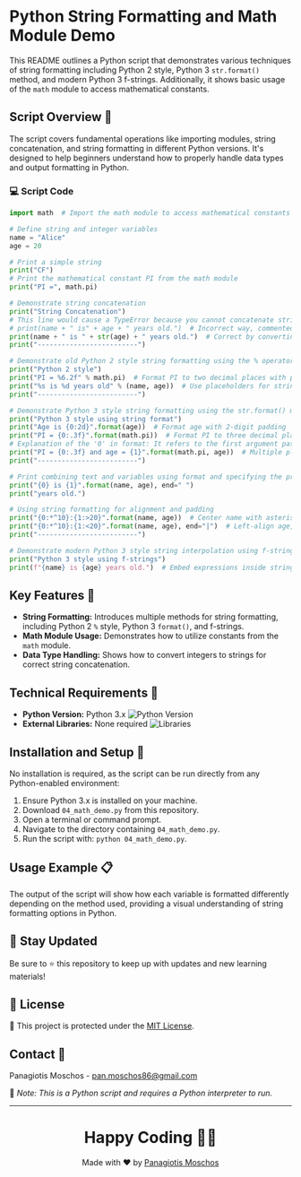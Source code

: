 # Python String Formatting and Math Module Demo

This README outlines a Python script that demonstrates various techniques of string formatting including Python 2 style, Python 3 `str.format()` method, and modern Python 3 f-strings. Additionally, it shows basic usage of the `math` module to access mathematical constants.

## Script Overview 📘

The script covers fundamental operations like importing modules, string concatenation, and string formatting in different Python versions. It's designed to help beginners understand how to properly handle data types and output formatting in Python.

### :computer: Script Code

```python
import math  # Import the math module to access mathematical constants and functions

# Define string and integer variables
name = "Alice"
age = 20

# Print a simple string
print("CF")
# Print the mathematical constant PI from the math module
print("PI =", math.pi)

# Demonstrate string concatenation
print("String Concatenation")
# This line would cause a TypeError because you cannot concatenate string and integer directly
# print(name + " is" + age + " years old.")  # Incorrect way, commented out
print(name + " is " + str(age) + " years old.")  # Correct by converting age to a string
print("-------------------------")

# Demonstrate old Python 2 style string formatting using the % operator
print("Python 2 style")
print("PI = %6.2f" % math.pi)  # Format PI to two decimal places with padding
print("%s is %d years old" % (name, age))  # Use placeholders for string and integer
print("-------------------------")

# Demonstrate Python 3 style string formatting using the str.format() method
print("Python 3 style using string format")
print("Age is {0:2d}".format(age))  # Format age with 2-digit padding
print("PI = {0:.3f}".format(math.pi))  # Format PI to three decimal places
# Explanation of the '0' in format: It refers to the first argument passed to format()
print("PI = {0:.3f} and age = {1}".format(math.pi, age))  # Multiple placeholders
print("-------------------------")

# Print combining text and variables using format and specifying the print end character
print("{0} is {1}".format(name, age), end=" ")
print("years old.")

# Using string formatting for alignment and padding
print("{0:*^10}:{1:>20}".format(name, age))  # Center name with asterisks, right-align age
print("{0:*^10}:{1:<20}".format(name, age), end="|")  # Left-align age, end print with '|'
print("-------------------------")

# Demonstrate modern Python 3 style string interpolation using f-strings
print("Python 3 style using f-strings")
print(f"{name} is {age} years old.")  # Embed expressions inside string literals directly
```

## Key Features 🌟
- **String Formatting:** Introduces multiple methods for string formatting, including Python 2 `%` style, Python 3 `format()`, and f-strings.
- **Math Module Usage:** Demonstrates how to utilize constants from the `math` module.
- **Data Type Handling:** Shows how to convert integers to strings for correct string concatenation.

## Technical Requirements 🔧
- **Python Version:** Python 3.x ![Python Version](https://img.shields.io/badge/python-3.x-blue.svg)
- **External Libraries:** None required ![Libraries](https://img.shields.io/badge/libraries-none-important)

## Installation and Setup 🚀
No installation is required, as the script can be run directly from any Python-enabled environment:
1. Ensure Python 3.x is installed on your machine.
2. Download `04_math_demo.py` from this repository.
3. Open a terminal or command prompt.
4. Navigate to the directory containing `04_math_demo.py`.
5. Run the script with: `python 04_math_demo.py`.

## Usage Example 📋
The output of the script will show how each variable is formatted differently depending on the method used, providing a visual understanding of string formatting options in Python.

## 📢 Stay Updated
Be sure to ⭐ this repository to keep up with updates and new learning materials!

## 📄 License
🔐 This project is protected under the [MIT License](https://mit-license.org/).

## Contact 📧
Panagiotis Moschos - pan.moschos86@gmail.com

🔗 *Note: This is a Python script and requires a Python interpreter to run.*

---
<h1 align=center>Happy Coding 👨‍💻 </h1>

<p align="center">
  Made with ❤️ by 
  <a href="https://www.linkedin.com/in/panagiotis-moschos" target="_blank">Panagiotis Moschos</a>
</p>
